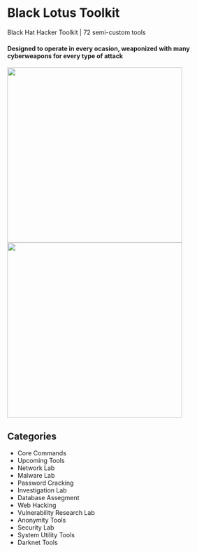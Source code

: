 
# Black Lotus Toolkit
Black Hat Hacker Toolkit | 72 semi-custom tools </br>
#### Designed to operate in every ocasion, weaponized with many cyberweapons for every type of attack </br>
<img src="https://user-images.githubusercontent.com/86844971/150806838-1a3804cd-4759-47a8-8f5e-00cfb93a6fab.jpg" width="400" height="auto" /> <img src="https://user-images.githubusercontent.com/86844971/150813588-dbf6755c-bbcb-4063-9c30-262bdf954343.png" width="400" height="auto" />
## Categories
+ Core Commands
+ Upcoming Tools
+ Network Lab
+ Malware Lab 
+ Password Cracking
+ Investigation Lab
+ Database Assegment
+ Web Hacking
+ Vulnerability Research Lab
+ Anonymity Tools
+ Security Lab
+ System Utility Tools
+ Darknet Tools
